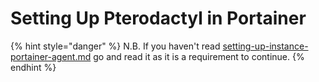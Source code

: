 # Setting Up Pterodactyl in Portainer

{% hint style="danger" %}
N.B. If you haven't read [setting-up-instance-portainer-agent.md](setting-up-instance/setting-up-instance-portainer-agent.md "mention") go and read it as it is a requirement to continue.
{% endhint %}

